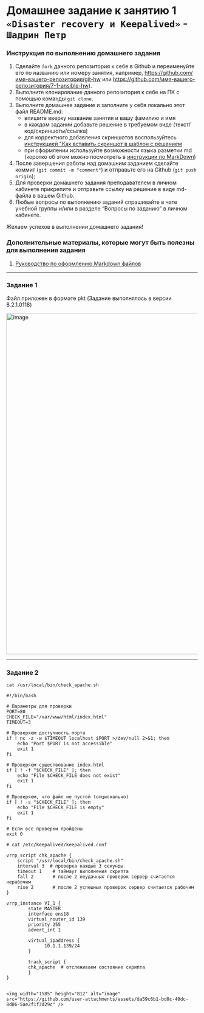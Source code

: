 # Домашнее задание к занятию 1 `«Disaster recovery и Keepalived»` - `Шадрин Петр`


### Инструкция по выполнению домашнего задания

   1. Сделайте `fork` данного репозитория к себе в Github и переименуйте его по названию или номеру занятия, например, https://github.com/имя-вашего-репозитория/git-hw или  https://github.com/имя-вашего-репозитория/7-1-ansible-hw).
   2. Выполните клонирование данного репозитория к себе на ПК с помощью команды `git clone`.
   3. Выполните домашнее задание и заполните у себя локально этот файл README.md:
      - впишите вверху название занятия и вашу фамилию и имя
      - в каждом задании добавьте решение в требуемом виде (текст/код/скриншоты/ссылка)
      - для корректного добавления скриншотов воспользуйтесь [инструкцией "Как вставить скриншот в шаблон с решением](https://github.com/netology-code/sys-pattern-homework/blob/main/screen-instruction.md)
      - при оформлении используйте возможности языка разметки md (коротко об этом можно посмотреть в [инструкции  по MarkDown](https://github.com/netology-code/sys-pattern-homework/blob/main/md-instruction.md))
   4. После завершения работы над домашним заданием сделайте коммит (`git commit -m "comment"`) и отправьте его на Github (`git push origin`);
   5. Для проверки домашнего задания преподавателем в личном кабинете прикрепите и отправьте ссылку на решение в виде md-файла в вашем Github.
   6. Любые вопросы по выполнению заданий спрашивайте в чате учебной группы и/или в разделе “Вопросы по заданию” в личном кабинете.
   
Желаем успехов в выполнении домашнего задания! 
   
### Дополнительные материалы, которые могут быть полезны для выполнения задания

1. [Руководство по оформлению Markdown файлов](https://gist.github.com/Jekins/2bf2d0638163f1294637#Code)

---

### Задание 1

Файл приложен в формате pkt (Задание выполнялось в версии 8.2.1.0118)

<img width="1768" height="897" alt="image" src="https://github.com/user-attachments/assets/5e42e535-ef5a-4393-b72d-fa3a99b2d7e6" />

---

### Задание 2

```
cat /usr/local/bin/check_apache.sh

#!/bin/bash

# Параметры для проверки
PORT=80
CHECK_FILE="/var/www/html/index.html"
TIMEOUT=3

# Проверяем доступность порта
if ! nc -z -w $TIMEOUT localhost $PORT >/dev/null 2>&1; then
    echo "Port $PORT is not accessible"
    exit 1
fi

# Проверяем существование index.html
if [ ! -f "$CHECK_FILE" ]; then
    echo "File $CHECK_FILE does not exist"
    exit 1
fi

# Проверяем, что файл не пустой (опционально)
if [ ! -s "$CHECK_FILE" ]; then
    echo "File $CHECK_FILE is empty"
    exit 1
fi

# Если все проверки пройдены
exit 0
```


```
# cat /etc/keepalived/keepalived.conf

vrrp_script chk_apache {
    script "/usr/local/bin/check_apache.sh"
    interval 3  # проверка каждые 3 секунды
    timeout 1    # таймаут выполнения скрипта
    fall 2       # после 2 неудачных проверок сервер считается нерабочим
    rise 2       # после 2 успешных проверок сервер считается рабочим
}

vrrp_instance VI_1 {
        state MASTER
        interface ens18
        virtual_router_id 139
        priority 255
        advert_int 1

        virtual_ipaddress {
              10.1.1.139/24
        }

        track_script {
        chk_apache  # отслеживаем состояние скрипта
        }
}


<img width="1585" height="812" alt="image" src="https://github.com/user-attachments/assets/da59c6b1-bd0c-40dc-8d86-5ae2f1f3d29c" />
```
